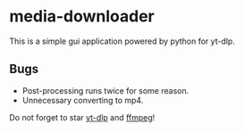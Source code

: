 # media-downloader

This is a simple gui application powered by python for yt-dlp.


## Bugs

- Post-processing runs twice for some reason.
- Unnecessary converting to mp4.


Do not forget to star [yt-dlp](https://github.com/yt-dlp/yt-dlp) and [ffmpeg](https://github.com/FFmpeg/FFmpeg)!
